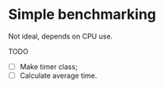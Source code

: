 # Simple benchmarking

Not ideal, depends on CPU use.

TODO
- [ ] Make timer class;
- [ ] Calculate average time.